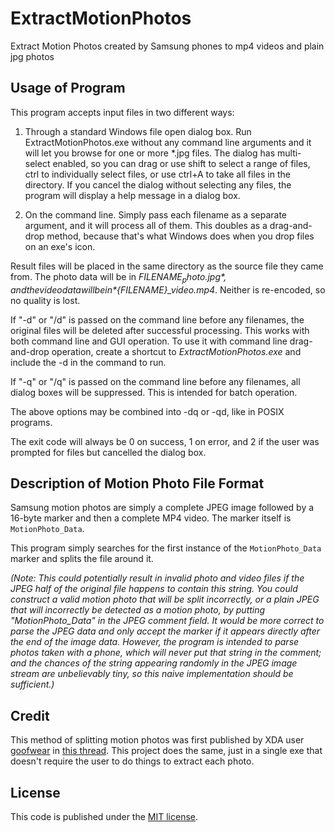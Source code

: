 # ExtractMotionPhotos
Extract Motion Photos created by Samsung phones to mp4 videos and plain jpg photos

## Usage of Program
This program accepts input files in two different ways:

1. Through a standard Windows file open dialog box. Run ExtractMotionPhotos.exe without any command line arguments and it will let you browse for one or more \*.jpg files. The dialog has multi-select enabled, so you can drag or use shift to select a range of files, ctrl to individually select files, or use ctrl+A to take all files in the directory. If you cancel the dialog without selecting any files, the program will display a help message in a dialog box.

2. On the command line. Simply pass each filename as a separate argument, and it will process all of them. This doubles as a drag-and-drop method, because that's what Windows does when you drop files on an exe's icon.

Result files will be placed in the same directory as the source file they came from. The photo data will be in *${FILENAME}_photo.jpg*, and the video data will be in *${FILENAME}_video.mp4*. Neither is re-encoded, so no quality is lost.

If "-d" or "/d" is passed on the command line before any filenames, the original files will be deleted after successful processing. This works with both command line and GUI operation. To use it with command line drag-and-drop operation, create a shortcut to *ExtractMotionPhotos.exe* and include the -d in the command to run.

If "-q" or "/q" is passed on the command line before any filenames, all dialog boxes will be suppressed. This is intended for batch operation.

The above options may be combined into -dq or -qd, like in POSIX programs.

The exit code will always be 0 on success, 1 on error, and 2 if the user was prompted for files but cancelled the dialog box.

## Description of Motion Photo File Format
Samsung motion photos are simply a complete JPEG image followed by a 16-byte marker and then a complete MP4 video. The marker itself is `MotionPhoto_Data`.

This program simply searches for the first instance of the `MotionPhoto_Data` marker and splits the file around it.

*(Note: This could potentially result in invalid photo and video files if the JPEG half of the original file happens to contain this string. You could construct a valid motion photo that will be split incorrectly, or a plain JPEG that will incorrectly be detected as a motion photo, by putting "MotionPhoto_Data" in the JPEG comment field. It would be more correct to parse the JPEG data and only accept the marker if it appears directly after the end of the image data. However, the program is intended to parse photos taken with a phone, which will never put that string in the comment; and the chances of the string appearing randomly in the JPEG image stream are unbelievably tiny, so this naive implementation should be sufficient.)*

## Credit
This method of splitting motion photos was first published by XDA user [goofwear](http://forum.xda-developers.com/member.php?u=2489239) in [this thread](https://forum.xda-developers.com/android/software/samsung-motion-photo-extractor-t3339997). This project does the same, just in a single exe that doesn't require the user to do things to extract each photo.

## License
This code is published under the [MIT license](https://github.com/joemck/ExtractMotionPhotos/blob/master/LICENSE).
